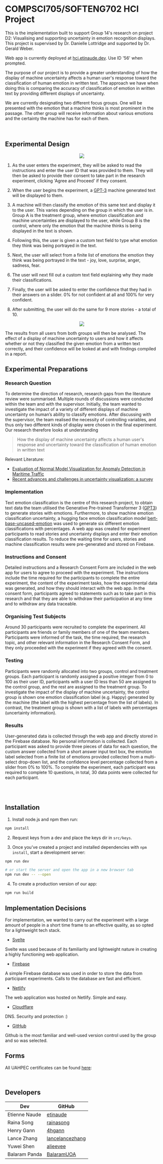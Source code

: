 # COMPSCI705/SOFTENG702 HCI Project

This is the implementation built to support Group 14's research on project D2: Visualising and supporting uncertainty in emotion recognition displays. This project is supervised by Dr. Danielle Lottridge and supported by Dr. Gerald Weber. 

Web app is currently deployed at [hci.etinaude.dev](https://hci.etinaude.dev/about). Use ID '56' when prompted.

The purpose of our project is to provide a greater understanding of how the display of machine uncertainty affects a human user's response toward the classification of human emotion in written text. The approach we have when doing this is comparing the accuracy of classification of emotion in written text by providing different displays of uncertainty. 

We are currently designating two different focus groups. One will be presented with the emotion that a machine thinks is most prominent in the passage. The other group will receive information about various emotions and the certainty the machine has for each of them.
<br />
<br />
<br />
## Experimental Design

<p align="center">
  <img src="https://i.imgur.com/arjidk6.png" />
</p>

1. As the user enters the experiment, they will be asked to read the instructions and enter the user ID that was provided to them. They will then be asked to provide their consent to take part in the research experiment, clicking 'Agree and Proceed' if they consent.

2. When the user begins the experiment, a [GPT-3](https://openai.com/api/) machine generated text will be displayed to them.

3. A machine will then classify the emotion of this same text and display it to the user. This varies depending on the group in which the user is in. Group A is the treatment group, where emotion classification and machine uncertainties are displayed to the user, while Group B is the control, where only the emotion that the machine thinks is being displayed in the text is shown.

4. Following this, the user is given a custom text field to type what emotion they think was being portrayed in the text.

5. Next, the user will select from a finite list of emotions the emotion they think was being portrayed in the text - joy, love, surprise, anger, sadness, fear. 

6. The user will next fill out a custom text field explaining why they made their classifications.

7. Finally, the user will be asked to enter the confidence that they had in their answers on a slider. 0% for not confident at all and 100% for very confident.

8. After submitting, the user will do the same for 9 more stories - a total of 10.

<p align="center">
  <img src="https://i.imgur.com/knvoCdH.png" />
</p>

The results from all users from both groups will then be analysed. The effect of a display of machine uncertainty to users and how it affects whether or not they classified the given emotion from a written text correctly, and their confidence will be looked at and with findings compiled in a report.
<br />

## Experimental Preparations
### Research Question
To determine the direction of research, research gaps from the literature review were summarised. Multiple rounds of discussions were conducted within the team and with the supervisor. Initially, the team wanted to investigate the impact of a variety of different displays of machine uncertainty on human’s ability to classify emotions. After discussing with the supervisor, the team realised the necessity of controlling variables, and thus only two different kinds of display were chosen in the final experiment. Our research therefore looks at understanding
>How the display of machine uncertainty affects a human user's response and uncertainty toward the classification of human emotion in written text

Relevant Literature: 
- [Evaluation of Normal Model Visualization for Anomaly Detection in Maritime Traffic](https://www.researchgate.net/publication/261959138_Evaluation_of_Normal_Model_Visualization_for_Anomaly_Detection_in_Maritime_Traffic)
- [Recent advances and challenges in uncertainty visualization: a survey](https://www.researchgate.net/profile/Parashar-Dhakal/publication/353050061_Recent_advances_and_challenges_in_uncertainty_visualization_a_survey/links/60e867341c28af3458594a24/Recent-advances-and-challenges-in-uncertainty-visualization-a-survey.pdf)

### Implementation
Text emotion classification is the centre of this research project, to obtain text data the team utilised the Generative Pre-trained Transformer 3 ([GPT3](https://openai.com/api/)) to generate stories with emotions. Furthermore, to show machine emotion classification uncertainty, a hugging face emotion classification model [bert-base-uncased-emotion](https://huggingface.co/bhadresh-savani/bert-base-uncased-emotion) was used to generate six different emotion classifications with percentages. A web app was created for experiment participants to read stories and uncertainty displays and enter their emotion classification results. To reduce the waiting time for users, stories and machine classification results were pre-generated and stored on Firebase.

### Instructions and Consent
Detailed instructions and a Research Consent Form are included in the web app for users to agree to proceed with the experiment. The instructions include the time required for the participants to complete the entire experiment, the content of the experiment tasks, how the experimental data was generated, and how they should interact with the web app. In the consent form, participants agreed to statements such as to take part in this research and that they are able to withdraw their participation at any time and to withdraw any data traceable.

### Organising Test Subjects
Around 30 participants were recruited to complete the experiment. All participants are friends or family members of one of the team members. Participants were informed of the task, the time required, the research topic, and other relevant information in the Research Consent Form, and they only proceeded with the experiment if they agreed with the consent. 

### Testing
Participants were randomly allocated into two groups, control and treatment groups. Each participant is randomly assigned a positive integer from 0 to 100 as their user ID, participants with a user ID less than 50 are assigned to the control group, and the rest are assigned to the treatment group. To investigate the impact of the display of machine uncertainty, the control group is shown one emotion classification label (e.g. Happy) generated by the machine (the label with the highest percentage from the list of labels). In contrast, the treatment group is shown with a list of labels with percentages (uncertainty information). 

### Results
User-generated data is collected through the web app and directly stored in the Firebase database. No personal information is collected. Each participant was asked to provide three pieces of data for each question, the custom answer collected from a short answer input text box, the emotion label selected from a finite list of emotions provided collected from a multi-select drop-down list, and the confidence level percentage collected from a slider from 0% to 100%. To complete the experiment, each participant was required to complete 10 questions, in total, 30 data points were collected for each participant.

<br />
<br />

## Installation

1. Install node.js and npm then run:

```bash
npm install
```

2. Request keys from a dev and place the keys dir in `src/keys`.

3. Once you've created a project and installed dependencies with `npm install`, start a development server:

```bash
npm run dev

# or start the server and open the app in a new browser tab
npm run dev -- --open
```

4. To create a production version of our app:

```bash
npm run build
```

## Implementation Decisions
For implementation, we wanted to carry out the experiment with a large amount of people in a short time frame to an effective quality, as so opted for a lightweight tech stack.

- [Svelte](https://svelte.dev/)

Svelte was used because of its familiarity and lightweight nature in creating a highly functioning web application.

- [Firebase](https://firebase.google.com/)

A simple Firebase database was used in order to store the data from participant experiments. Calls to the database are fast and efficient.

- [Netlify](https://www.netlify.com/)

The web application was hosted on Netlify. Simple and easy.

- [Cloudflare](https://www.cloudflare.com/)

DNS. Security and protection :)

- [GitHub](https://github.com)

Github is the most familiar and well-used version control used by the group and so was selected.

## Forms
All UAHPEC certificates can be found [here](https://github.com/etinaude/gpt3-hci-research/blob/main/Certificates.pdf):

<br />

## Developers

| Dev           | GitHub                                  |
| ------------- | --------------------------------------- |
| Etienne Naude  | [etinaude](https://github.com/etinaude) |
| Raina Song       | [rainasong](https://github.com/rainasong)  |
| Henry Gann      | [4hgann](https://github.com/4hgann) |
| Lance Zhang     | [lancelancezhang](https://github.com/lancelancezhang) |
| Yuwei Shen       | [alieevee](https://github.com/alieevee) |
| Balaram Panda |   [BalaramUOA](github.com/BalaramUOA) |


